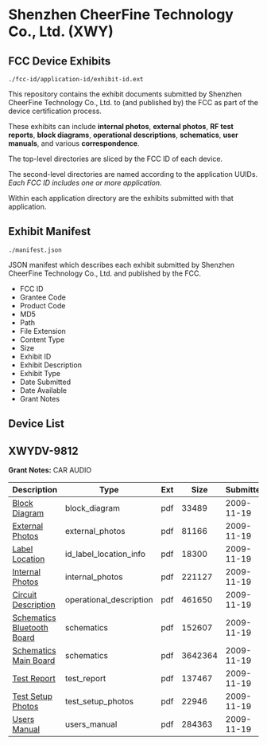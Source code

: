 # Shenzhen CheerFine Technology Co., Ltd. (XWY)
## FCC Device Exhibits

```
./fcc-id/application-id/exhibit-id.ext
```

This repository contains the exhibit documents submitted by Shenzhen CheerFine Technology Co., Ltd. to (and published by) the FCC as part of the device certification process.

These exhibits can include **internal photos**, **external photos**, **RF test reports**, **block diagrams**, **operational descriptions**, **schematics**, **user manuals**, and various **correspondence**.

The top-level directories are sliced by the FCC ID of each device.

The second-level directories are named according to the application UUIDs. *Each FCC ID includes one or more application.*

Within each application directory are the exhibits submitted with that application. 

## Exhibit Manifest

```
./manifest.json
```

JSON manifest which describes each exhibit submitted by Shenzhen CheerFine Technology Co., Ltd. and published by the FCC.

- FCC ID
- Grantee Code
- Product Code
- MD5
- Path
- File Extension
- Content Type
- Size
- Exhibit ID
- Exhibit Description
- Exhibit Type
- Date Submitted
- Date Available
- Grant Notes

## Device List
## XWYDV-9812
**Grant Notes:** CAR AUDIO

| Description | Type | Ext | Size | Submitted | Available |
| ----------- | ---- | --- | ---- | --------- | --------- |
| [Block Diagram](XWYDV-9812/37e514355c1d7f8e38e1430594e06a9f/1201973.pdf) | block_diagram | pdf | 33489 | 2009-11-19 | 2009-11-19 |
| [External Photos](XWYDV-9812/37e514355c1d7f8e38e1430594e06a9f/1201975.pdf) | external_photos | pdf | 81166 | 2009-11-19 | 2009-11-19 |
| [Label Location](XWYDV-9812/37e514355c1d7f8e38e1430594e06a9f/1201977.pdf) | id_label_location_info | pdf | 18300 | 2009-11-19 | 2009-11-19 |
| [Internal Photos](XWYDV-9812/37e514355c1d7f8e38e1430594e06a9f/1201978.pdf) | internal_photos | pdf | 221127 | 2009-11-19 | 2009-11-19 |
| [Circuit Description](XWYDV-9812/37e514355c1d7f8e38e1430594e06a9f/1201974.pdf) | operational_description | pdf | 461650 | 2009-11-19 | 2009-11-19 |
| [Schematics Bluetooth Board](XWYDV-9812/37e514355c1d7f8e38e1430594e06a9f/1201980.pdf) | schematics | pdf | 152607 | 2009-11-19 | 2009-11-19 |
| [Schematics Main Board](XWYDV-9812/37e514355c1d7f8e38e1430594e06a9f/1201981.pdf) | schematics | pdf | 3642364 | 2009-11-19 | 2009-11-19 |
| [Test Report](XWYDV-9812/37e514355c1d7f8e38e1430594e06a9f/1201976.pdf) | test_report | pdf | 137467 | 2009-11-19 | 2009-11-19 |
| [Test Setup Photos](XWYDV-9812/37e514355c1d7f8e38e1430594e06a9f/1201982.pdf) | test_setup_photos | pdf | 22946 | 2009-11-19 | 2009-11-19 |
| [Users Manual](XWYDV-9812/37e514355c1d7f8e38e1430594e06a9f/1201979.pdf) | users_manual | pdf | 284363 | 2009-11-19 | 2009-11-19 |
